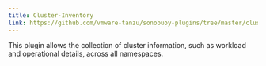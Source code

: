 ```yaml
---
title: Cluster-Inventory
link: https://github.com/vmware-tanzu/sonobuoy-plugins/tree/master/cluster-inventory
---
```


This plugin allows the collection of cluster information, such as workload and operational details, across all namespaces.